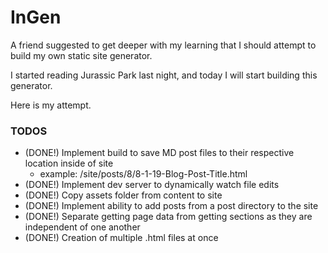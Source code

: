 # InGen
A friend suggested to get deeper with my learning that I should attempt to build my own static site generator.

I started reading Jurassic Park last night, and today I will start building this generator.

Here is my attempt.

### TODOS
- (DONE!) Implement build to save MD post files to their respective location inside of site
  - example: /site/posts/8/8-1-19-Blog-Post-Title.html
- (DONE!) Implement dev server to dynamically watch file edits
- (DONE!) Copy assets folder from content to site
- (DONE!) Implement ability to add posts from a post directory to the site
- (DONE!) Separate getting page data from getting sections as they are independent of one another
- (DONE!) Creation of multiple .html files at once
